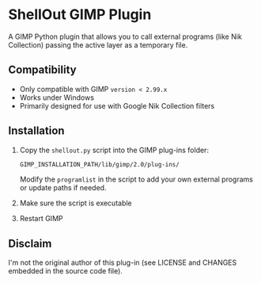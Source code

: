 # ShellOut GIMP Plugin

A GIMP Python plugin that allows you to call external programs (like Nik Collection) passing the active layer as a temporary file.

## Compatibility

- Only compatible with GIMP `version < 2.99.x`
- Works under Windows
- Primarily designed for use with Google Nik Collection filters

## Installation

1. Copy the `shellout.py` script into the GIMP plug-ins folder:
	```sh
	GIMP_INSTALLATION_PATH/lib/gimp/2.0/plug-ins/
	```

	Modify the `programlist` in the script to add your own external programs or update paths if needed.

2. Make sure the script is executable

3. Restart GIMP

## Disclaim

I'm not the original author of this plug-in (see LICENSE and CHANGES embedded in the source code file).
